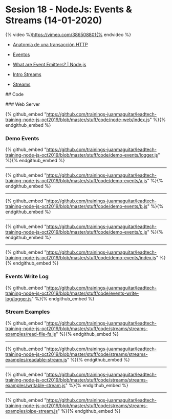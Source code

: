 # Sesion 18 - NodeJs: Events & Streams (14-01-2020) 

{% video %}https://vimeo.com/386508801{% endvideo %}

- [Anatomía de una transacción HTTP](https://github.com/juanmaguitar/apuntes-nodejs/blob/master/anatomia-transaccion-http.md)
- [Eventos](https://github.com/juanmaguitar/apuntes-nodejs/blob/master/events/intro-events.md)

- [What are Event Emitters? | Node.js](https://nodejs.org/en/knowledge/getting-started/control-flow/what-are-event-emitters/)

- [Intro Streams](https://github.com/juanmaguitar/apuntes-nodejs/blob/master/streams/intro-streams.md)
- [Streams](https://github.com/juanmaguitar/apuntes-nodejs/blob/master/streams/intro-streams.md)

## Code

### Web Server

{% github_embed "https://github.com/trainings-juanmaguitar/leadtech-training-node-js-oct2019/blob/master/stuff/code/node-web/index.js" %}{% endgithub_embed %}

### Demo Events

{% github_embed "https://github.com/trainings-juanmaguitar/leadtech-training-node-js-oct2019/blob/master/stuff/code/demo-events/logger.js" %}{% endgithub_embed %}

---

{% github_embed "https://github.com/trainings-juanmaguitar/leadtech-training-node-js-oct2019/blob/master/stuff/code/demo-events/a.js" %}{% endgithub_embed %}

---

{% github_embed "https://github.com/trainings-juanmaguitar/leadtech-training-node-js-oct2019/blob/master/stuff/code/demo-events/b.js" %}{% endgithub_embed %}

---

{% github_embed "https://github.com/trainings-juanmaguitar/leadtech-training-node-js-oct2019/blob/master/stuff/code/demo-events/c.js" %}{% endgithub_embed %}

---

{% github_embed "https://github.com/trainings-juanmaguitar/leadtech-training-node-js-oct2019/blob/master/stuff/code/demo-events/index.js" %}{% endgithub_embed %}

### Events Write Log

{% github_embed "https://github.com/trainings-juanmaguitar/leadtech-training-node-js-oct2019/blob/master/stuff/code/events-write-log/logger.js" %}{% endgithub_embed %}

### Stream Examples

{% github_embed "https://github.com/trainings-juanmaguitar/leadtech-training-node-js-oct2019/blob/master/stuff/code/streams/streams-examples/read-file-fs.js" %}{% endgithub_embed %}

---

{% github_embed "https://github.com/trainings-juanmaguitar/leadtech-training-node-js-oct2019/blob/master/stuff/code/streams/streams-examples/readable-stream.js" %}{% endgithub_embed %}

---

{% github_embed "https://github.com/trainings-juanmaguitar/leadtech-training-node-js-oct2019/blob/master/stuff/code/streams/streams-examples/writable-stream.js" %}{% endgithub_embed %}

---

{% github_embed "https://github.com/trainings-juanmaguitar/leadtech-training-node-js-oct2019/blob/master/stuff/code/streams/streams-examples/pipe-stream.js" %}{% endgithub_embed %}